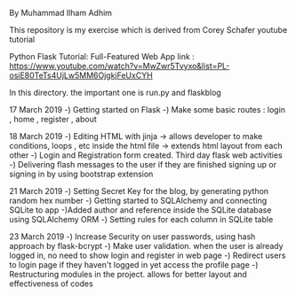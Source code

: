 By Muhammad Ilham Adhim


This repository is my exercise which is derived from Corey Schafer youtube tutorial

Python Flask Tutorial: Full-Featured Web App
link : https://www.youtube.com/watch?v=MwZwr5Tvyxo&list=PL-osiE80TeTs4UjLw5MM6OjgkjFeUxCYH

In this directory. the important one is run.py and flaskblog



17 March 2019 
    -) Getting started on Flask 
    -) Make some basic routes : login , home , register , about


18 March 2019 
    -) Editing HTML with jinja   -> allows developer to make conditions, loops , etc inside the html file
                                 -> extends html layout from each other
    -) Login and Registration form created. Third day flask web activities
    -) Delivering flash messages to the user if they are finished signing up or signing in by using bootstrap extension


21 March 2019
    -) Setting Secret Key for the blog, by generating python random hex number
    -) Getting started to SQLAlchemy and connecting SQLite to app
    -)Added author and reference inside the SQLite database using SQLAlchemy ORM
    -) Setting rules for each column in SQLite table 


23 March 2019 
    -) Increase Security on user passwords, using hash approach by flask-bcrypt
    -) Make user validation. when the user is already logged in, no need to show login and register in web page
    -) Redirect users to login page if they haven't logged in yet access the profile page
    -) Restructuring modules in the project. allows for better layout and effectiveness of codes

